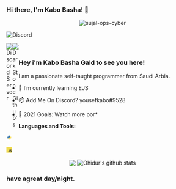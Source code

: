 ### Hi there, I'm Kabo Basha! 👋

<p align="center"> <img src="https://komarev.com/ghpvc/?username=darkboy-js-ops-cyber" alt="sujal-ops-cyber" /> </p>

![Discord](https://discord.c99.nl/widget/theme-1/430431807280906242.png)

<a href="https://discord.gg/DNhF5zESwV">

  <img align="left" alt="Discord Server" width="16px" src="https://cdn.jsdelivr.net/npm/simple-icons@v3/icons/discord.svg" />

</a> 

 <a href="https://github.com/DarkStone-py">

  <img align="left" alt="DarkStone Github's" width="16px" src="https://cdn.jsdelivr.net/npm/simple-icons@v3/icons/github.svg" />

</a>

 

<br />

### Hey i'm Kabo Basha Gald to see you here! &nbsp;

I am a passionate self-taught programmer from Saudi Arbia.

 - 🌱 I’m currently learning EJS

- 📫 Add Me On Discord? yousefkabo#9528

- 🥅 2021 Goals: Watch more por*

**Languages and Tools:** &nbsp;

<code><img height="15" src="https://raw.githubusercontent.com/github/explore/80688e429a7d4ef2fca1e82350fe8e3517d3494d/topics/python/python.png"></code>

 <code><img height="15" src="https://raw.githubusercontent.com/github/explore/80688e429a7d4ef2fca1e82350fe8e3517d3494d/topics/javascript/javascript.png"></code>

 

<p align="center">

  <img align="center" src="https://github-readme-stats.vercel.app/api/top-langs/?username=DarkStone-py&theme=radical&hide_langs_below=1&layout=compact" />

  <img align="center" src="https://github-readme-stats.vercel.app/api?username=DarkStone-py&show_icons=true&theme=radical&line_height=21" alt="Ohidur's github stats"/>

 

### have agreat day/night.
